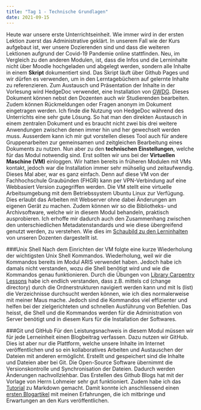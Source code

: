 ```yaml
---
title: "Tag 1 - Technische Grundlagen"
date: 2021-09-15
---
```


Heute war unsere erste Unterrichtseinheit. Wie immer wird in der ersten Lektion zuerst das Administrative geklärt. In unserem Fall wie der Kurs aufgebaut ist, wer unsere Dozierenden sind und dass die weiteren Lektionen aufgrund der Covid-19 Pandemie online stattfinden. Neu, im Vergleich zu den anderen Modulen, ist, dass die Infos und die Lerninhalte nicht über Moodle hochgeladen und abgelegt werden, sondern alle Inhalte in einem **Skript** dokumentiert sind. Das Skript läuft über Github Pages und wir dürfen es verwenden, um in den Lerntagebüchern auf gelernte Inhalte zu referenzieren.
Zum Austausch und Präsentation der Inhalte in der Vorlesung wird HedgeDoc verwendet, eine Installation von [GWDG](https://pad.gwdg.de/). Dieses Dokument können nebst den Dozenten auch wir Studierenden bearbeiten. Zudem können Rückmeldungen oder Fragen anonym im Dokument eingetragen werden. Ich finde die Nutzung von HedgeDoc während des Unterrichts eine sehr gute Lösung. So hat man den direkten Austausch in einem zentralen Dokument und es braucht nicht zwei bis drei weitere Anwendungen zwischen denen immer hin und her gewechselt werden muss. Ausserdem kann ich mir gut vorstellen dieses Tool auch für andere Gruppenarbeiten zur gemeinsamen und zeitgleichen Bearbeitung eines Dokuments zu nutzen.
Nun aber zu den **technischen Einstellungen**, welche für das Modul notwendig sind. Erst sollten wir uns bei der **Virtuellen Maschine (VM)** einloggen. Wir hatten bereits in früheren Modulen mit VMs kontakt, jedoch war die Installation immer sehr mühselig und zeitaufwendig. Dieses Mal aber, war es ganz einfach. Denn auf diese VM von der Fachhochschule Graubünden (FHGR) kann per VPN-Verbindung auf eine Webbasiert Version zugegriffen werden. Die VM stellt eine virtuelle Arbeitsumgebung mit dem Betriebssystem Ubuntu Linux zur Verfügung. Dies erlaubt das Arbeiten mit Webserver ohne dabei Änderungen am eigenen Gerät zu machen. Zudem können wir so die Bibliotheks- und Archivsoftware, welche wir in diesem Modul behandeln, praktisch ausprobieren. Ich erhoffe mir dadurch auch den Zusammenhang zwischen den unterschiedlichen Metadatenstandards und wie diese übergreifend genutzt werden, zu verstehen. Wie dies im [Schaubild zu den Lerninhalten]( https://bain.felixlohmeier.de/#/01_technische-grundlagen) von unseren Dozenten dargestellt ist. 

###Unix Shell
Nach dem Einrichten der VM folgte eine kurze Wiederholung der wichtigsten Unix Shell Kommandos. Wiederholung, weil wir die Kommandos bereits im Modul ARIS verwendet haben. Jedoch habe ich damals nicht verstanden, wozu die Shell benötigt wird und wie die Kommandos genau funktionieren. Durch die Übungen von [Library Carpentry Lessons](https://librarycarpentry.org/lc-shell/02-navigating-the-filesystem/index.html) habe ich endlich verstanden, dass z.B. mittels cd (change directory) durch die Ordnerstrukturen navigiert werden kann und mit ls (list) die Verzeichnisse durchsucht werden können, wie ich dies normalerweise mit meiner Maus mache. Jedoch sind die Kommandos viel effizienter und helfen bei der zielgerichteten und schnellen Ausführung von Befehlen. Das heisst, die Shell und die Kommandos werden für die Administration von Server benötigt und in diesem Kurs für die Installation der Softwares. 

###Git und GitHub 
Für den Leistungsnachweis in diesem Modul müssen wir für jede Lerneinheit einen Blogbeitrag verfassen. Dazu nutzen wir GitHub. Dies ist aber nur die Plattform, welche unsere Inhalte im Internet veröffentlichen und so ein kollaboratives Arbeiten und Austauschen der Dateien mit anderen ermöglicht. Erstellt und gespeichert sind die Inhalte und Dateien aber bei Git. Die Open-Source Software übernimmt die Versionskontrolle und Synchronisation der Dateien. Dadurch werden Änderungen nachvollziehbar. 
Das Erstellen des Github Blogs hat mit der Vorlage von Herrn Lohmeier sehr gut funktioniert. Zudem habe ich das [Tutorial](https://www.markdowntutorial.com/) zu Markdown gemacht. Damit konnte ich anschliessend einen [ersten Blogartikel](https://stutzmarion.github.io/Lerntagebuch_BAIN/2021/09/15/einfuehrung.html)  mit meinen Erfahrungen, die ich mitbringe und Erwartungen an den Kurs veröffentlichen. 

